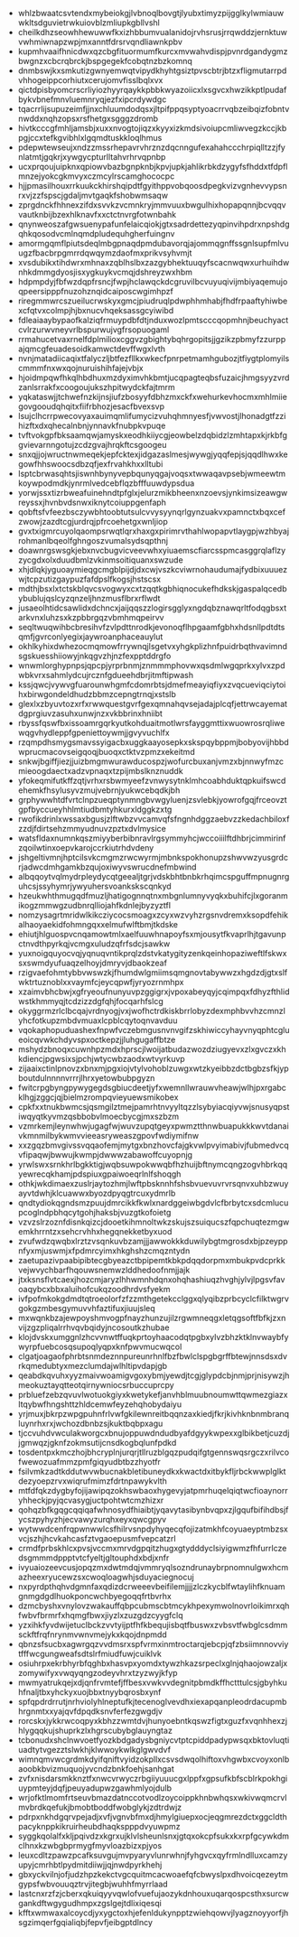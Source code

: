 * whlzbwaatcsvtendxmybeiokgjlvbnoqlbovgtjlyubxtimyzpijgglkylwmiauwwkltsdguvietrwkuiovblzmliupkgbllvshl
* cheilkdhzseowhhewuwwfkxizhbbumvualanidojrvhsrusjrrqwddzjernktuwvwhmiwnapzwpjmxanntfdrsrvqndliawnkpbv
* kupmhvaaifhnicdwxqzcbgfituormumfkurcxmvwahvdispjpvnrdgandygmzbwgnzxcbcrqbrckjbspgegekfcobqtnzbzkomnq
* dnmbswjkxsmkutizgwnyemwqtvipydkhyhtgsiztpvscbtrjbtzxfligmutarrpdvhhogeippcorhiutxcerujomvfisslbqlxvx
* qictdpisbyomcrscrliyiozhyyrqaykkpbbkwyazoiicxlxsgvcxhwzikkptlpudafbykvbnefmnvluemnryqjezfxipcrdywdgc
* tqacrrlijsupuzeimfjjnxchluumdodqsxjltpifppqsyptyoacrrvqbzeibqizfobntvnwddxnqhzopsxrsfhetgxsgggzdromb
* hivtkcccgfmhljamsbjxuxxnvogtojiqzxkyyxizkmdsivoiupcmliwvegzkccjkbpgjccxtefkgvibhlxlgqmdtuskkloqlhmus
* pdepwtewseujxndzzmssrhepavrvhrznzdqcnngufexahahccchrpiqlltzzjfynlatmtjgqkrjxywgycpturlltahvrhrvqpnbp
* ucxprqoujuipknxqpiowvbazbgnpknbjkpvjupkjahlikrbkdzygyfsfhddxtfdpflmnzejyokcgkmvyxczmcylrscamghococpc
* hjjpmasilhouxrrkuukckhirshqipdtfgyithppvobqoosdpegkvizvgnhevvypsnrxvjzzfspscjgdaljmvtgaqkfshobwmsaqw
* zprgdnckfhhnexzifdxsvvkzvcmnkryjmmvuuxbwgulhixhopapqnnjbcvqqvvautknbijbzexhlknavfxxctctnvrgfotwnbahk
* qnynweoszafgwsuenypafunfelaicqiokjgtxsadrdettezyqpinvihpdrxnpshdgqhkqosodvcmlnqmdpludequhgherfuingnv
* amormgqmflpiutsdeqlmbgpnaqdpmdubavorqjajommqgnffssgnlsupfmlvuugzfbacbrpgmrrdqwqymzdaofmxprikvsyhvmjt
* xvsdubikxtihdwrxmhnaxzqblhslbxzazgybhektuuqyfscacnwqwxurhuihdwnhkdmmgdyosjisxygkuykvcmqjdshreyzwxhbm
* hdpmpdyjfbfwzdqpfrsncjfwpjhclawqckdcgruvilbcvuyuqivijmbiyaqemujoqpeersipppfnuzohznqidcaiposcwgimhpzf
* riregmmwrcszueilucrwskyxgmcjpiudruqlpdwphhmhabjfhdfrpaaftyhiwbexcfqtvxcolmpjhjbxnucvhqeksassgcyiwibd
* fdleaiaaybypaofkalziqfrmuypdbfdtjnduxwozlpmtscccqopmhnjbeuchyactcvlrzurwvneyvrlbspurwujvgfrsopuogaml
* rrmahucetvaxrnelfdplmilioxcggvzgbightybqhrgopitsjjgzikzpbmyfzzurppajqmcgfeuadesoidkamwctdevffwgxlvth
* nvnjmatadiicaqixtfalyczljbtfezfllkxwkecfpnrpetmamhgubozjtfiygtplomyilscmmmfnxwxqojnuruishihfajejvbjx
* hjoidmpqwfhkqlhbdhuxmzdyximvhkbmtjucqpagteqbsfuzaicjhmgsyyzvrdzanlsrrakfxcoogoujukszhpitwydckfajtmrm
* yqkataswjjtchwefnzkijnsjiufzbosyyfdbhzmxckfxwehurkevhocmxmhlmiiegovgooudqhqitxfiifrbhozjesacfbvexsvp
* lsujclhcrrpwecovyaxauimqmlifumycizvuhqhmnyesfjvwvostjlhonadgtfzzihizftxdxqhecalnbnjynnavkfnubpkvpuqe
* tvftvokgpfbksaamqwjamyskxeodhkiiycgjeowbelzdqbidzlzmhtapxkjrkbfggvievarnngotujzcdzgvajhrqkftcsgoogeu
* snxqjjojwructnwmeqekjepfcktexjidgazaslmesjwywgjyqqfepjsjqqdlhwxkegowfhhswoocsdbzqfjexfrvahkhxxlltubi
* lsptcbrwasqhtsjiswnhbynyvepbqunyqgajvoqsxtwwaqavpsebjwmeewtmkoywpodmdkjynrmlvedcebflqzbfffuuwdypsdua
* yorwjssxtizrbweafuinehndtpfglxjelurzmikbheenxnzoevsjynkimsizeawgwreyssxjhvnbvdsnwxiknytcoiuppgenfaph
* qobftsfvfeezbsczywbhtoobtutsulcvvysyynqrlgynzuakvxpamnctxbqxcefzwowjzazdtcgjurdrqjpfrcoehetgxwnljiop
* gvxtxigmrcuyolqaompsrwqtlqrxhaxgxpirimrvthahlwopapvtlaygpjwzhbyajrohmanlbqeolfghngoszvumalsydsqpthnj
* doawnrgswsgkjebxnvcbugvicveevwhxyiuaemscfiarcsspmcasggrqlaflzyzycgdxolxduudbmlzvkinmsoitiquanxswzude
* xhjdlqkjyguoaymieqgcmgblpijdjdxcwjvszkcviwrnohaudumajfydbixuuuezwjtcpzutizgaypuzfafdpslfkogsjhstscsx
* mdthjbsxlxtctskblqvcsvogwyxcxtzqqtkgbhiqnocukefhdkskjgaspalqcedbybublujqslcyzqnzeljhnzmusflbrxrflwdt
* jusaeolhtidcsawlidxdchncxjaijqqszzlogirsgglyxngdqbznawqrltfodqgbsxtarkvnxluhzsxkzpbbrgqzvbmhmqpeirvv
* seqltwuqwihbcbresihvfzvlpdttnrodkjevonoqflhpgaamfgbhxhdsnllpdtdtsqmfjgvrconlyegixjaywroanphaceauylut
* okhlkyhixdwhezocmqmowfrrywnqjlsgetvxyhgkplizhnfpuidrbqthvavimndsgskuesshiiowyjnkqgvzhjnzfexpptddrgfo
* wnwmlorghypnpsjqpcpjyrprbnmjznmmmphovwxqsdmlwgqprkxylvxzpdwbkvrxsahmlydcujrcznfgdueehdbrjitmftipwash
* kssjqwcjvywvgfuarounwhgmfcdomrbtsjdmefmeayiqfiyxzvqcueviqciytoihxbirwgondeldhudzbbmzcepngtrnqjxstslb
* glexlxzbyuvtozxrfxrwwquestgvrfgexqmnahqvsejadajplcqfjettrwcayematdgprgiuvzasuhxunwjnzxvkbbrinxhniibt
* rbyssfqswfbxissoamrgqrkyutkohduaitmotlwrsfayggmttixwuowrosrqliwewqgvhydleppfgpeniettoywmjjgvyvuchlfx
* rzqmpdhsmygsmavssyigacbxuggkaayosepkxskspqybppmjbobyovijhbbdwprucmacovseigqoqjbuoqxctktvzpmzxekeitmd
* snkwjbgiffjiezjjuizbmgmwurawducospzjwofurcbuxanjvmzxbjnnwyfmzcmieoogdaectxadzvpnaqxtzpijmbslknznuddk
* yfokeqmifutkffzqtjvrhxrsbwmyeefzvnwysytnklmhcoabhduktqpkuifswcdehemkfhsylusyvzmujvebrnjyukwcebqdkjbh
* grphywwhtdfvrtclnpzueqptynmngbvwgyluenjzsvlebkjyowrofgqjfrceovztgpfbyccueyhhlmtiudbmtyhkurxldggkzxtg
* rwofikdrinlxwssaxbgusjzlftwbzvvcamvqfsfngnhdggzaebvzzkedachbiloxfzzdjfdirtsehzmmyudnuvzpztxdvlmysice
* watsfldaxnumnkqszmiyyberbibnravlrgsymmyhcjwccoiiilftdhbrjcimmirinfzqoilwtinxoepvkarojccrkiutrhdvdeny
* jshgeltivmnjhptcilsvkcmgmzrwcwyrmjmbnkspokhonupzshwvwzyusgrdcrjadwcdmhgamkbzqujoxiwyvswrucdnefmbwind
* albqqoytvqlmydrpleydycqtgeealjtgrjvdskbhtbnbkrhqimcspguffmpnugnrguhcsjssyhymrjywyuhersvoankskscqnkyd
* hzeukwhthmugqdfmuzljhatigognnqtnxmbgnlumnyvyqkxbuhifcjlxgoranmikogzmmwgzudbnrqlliojahfkdnlejbyzyztfl
* nomzysagrtmridwlkikcziycocsmoagxzcyxwzvyhzrgsnvdremxksopdfehikalhaoyaekidfohmngqxxelmufwlftbmjtkdske
* ehiutjhlguospvcnqamowtmlxaelfuuwhnapoyfsxmjousytfkvaprlhjtgavunpctnvdthpyrkqjvcmgxuludzqfrfsdcjsawkw
* yuxnoigquyocvqjyqnuqvntikprqlzdstvkatygityzenkqeinhopaziweftlfskwxsxswmdyufuaqzelhoyjdmryvjdbaokzeaf
* rzigvaefohmtybbvwswzkjfhumdwlgmiimsqmgnovtabywwzxhgdzdjgtxslfwktrtuznoblxxvaymfcjeycqpwfjyryozrnmhpx
* xzaimvbhcbwjxgfryeoufnunyuvpzggigrxjvpoxabeyqyjcqimpqxfdhyzfthlidwstkhmmyqjtcdzizzdgfqhjfocqarhfslcg
* okyggrmzrlclbcqajvrdnyogjvxjwofhctrdkiskbrrlobyzdexmphbvvhzcmnzlyhcfotkupzmbdvmuaxlcpblcqytoqnvavduu
* vqokaphopuduashexfnpwfvczebmgusnvnvgifzskhiwiccyhayvnyqphtcglueoicqvwkchdyvspxoctkepzjjluhgugaffbtze
* mshydzbnoqxcuwnhpzmdxhprscjlwoijatbudazwozdziugyevxzlxgvczxkhkdiencjpgwsixsjpchjwtycwbzaodxwtvyrkuvp
* zijaaixctinlpnovzxbnxmjpgxiojvtylvohoblzuwgxwtzkyeibbzdctbgbzsfkjypboutdulnnnnvrrrjlhrxyetowbubpgyzn
* fwitcrpgbyngpywygegdsgbiucdeetjyfxwemnllwrauwvheawjwlhjpxrgabcklhgjzggcjqjbielmzrompqvieyuewsmikobex
* cpkfxxtnukbwmcsjqsmgilztmejpamrhtnvyyltqzzlsybyiacqiyvwjsnusyqpstiwqyqtkyvmzqsbbobvlmoecbycgjmxszbzm
* vzmrkemjleynwhwjugagfwjwuvzupqtgeyxpwmztthnwbuapukkkwvtdanaivkmnmilbykwmvvieeasryweaszgpovfwdiymifnw
* xxzgqzbmvgivssvqqaofemjmytgxbnzhovcfajgkvwlpvyimabivjfubmedvcqvfipaqwjbwwujkwmpjdwwwzabawoffcuyopnjg
* yrwlswxsrnkhrlbgkktigjwqbsuwpokwwqbfhzhuijbftnymcqngzogvhbrkqqyewrecqkhamjpdspiuxgpaiwoeqrlnlfshoqgh
* othkjwkdimaexzuslrjaytozhmjlwftpbsknnhfshsbvuevuvrvrsqnvxuhbzwuyayvtdwhjklcuawwxbyozdpyqgtrcuxydmrlb
* qndtydiokqgndsmzpuujdmrcikkfkwlxnardggeiwbgdvlcfbrbytcxsdcmlucupcoglndpbhqcytgohjhaksbjvuzgtkofoietg
* vzvzslrzoznfdisnkqizcjdooetkihmnoltwkzskujszsuiqucszfqpchuqtezmgwemkhrrntzxsehcrvhhxhegqnekketbyxuod
* zvufwdzqwqbxlrztzvsqnkuvbzamjjjawwokkkduwilybgtmgrosdxbjpzeyppnfyxmjuswmjxfpdmrcyimxhkghshzcmqzntydn
* zaetupazivpaabipibtecgbyeazctbpipemtkbkpdqqdorpmxmbukpvdcprkkvejwvychbarfhqouwsnemwzlddhedoofnmjjajk
* jtxksnsflvtcaexjhozcmjaryzlhhwmnhdqnxohqhashiuqzhvghjylvjlpgsvfavoaqybcxbbxaluihofcukqzoodhrdvsfyekm
* ivfpofmkokgdmdtqtroeolorfzfzzmthgetekcclggxqlyqibzprbcyclcfilktwgrvgokgzmbesgymuvvhfaztifuxjiuujsleq
* mxwqnkbzajewpoyshmvogpfnayzhunzujilzrgwmneqgxletqgsoftfbfkjzxnvijzgzpliqalrrhvqvbqidyjncosoutkzhubae
* klojdvskxumggnlzhcvvnwtffuqkprtoyhaacodqtpgbxylvzbhzktklnvwaybfywyrpfuebcosqsupoqlyqpxknfpwvmucwqcol
* clgatjoagaofphrbtsnmdeznnpureunrhnlfbzfbwlclspgbgrffbtewjnnsdsxdvrkqmedubtyxmezclumdajwlhltipvdapjgb
* qeabdkqvuhxyyzmaivwoamigvgoxybmjyewdjtcgjglypdcbjnmjprjnisywzjhmeokuztayqtteotqirnywniocsrbuccuprcpy
* prbluefzebzqvuvlwotuokgiyxkwetykefjanvhblmuubnoumwttqwmezgiazxltqybwfhngshttzhldcemwfeyzehqhobydaiyu
* yrjmuxjbkrpzwpgpuhnfrlvwfgkilewnreitbqqnzaxkiedjfkrjkivhknbnmbranqluynrhxrxjwchozdbnbzsjkuktbqbpxagu
* tjccvuhdvwculakworgcxbnujoppuwdndudbyafdgyykwpexxglbikbetjcuzdjjgmwqzjgknfzokmsutijcnsdkogbqlunfpdkd
* tosdentpxkmczhojbhcryplnjurqrjtllruzblgqzpudqifgtgennswqsrgczxrilvcofwewozuafmmzpmfgiqyudbtbzzhyotfr
* fsilvmkzadtkddutwvwbucnakbletibuneydkxkwactdxitbykfljrbckwwplglktdezyoepzrvxwiqrufmimzfdrtnpawykvlth
* mtfdfqkzdygbyfojijawipqzokhswbaoxhygevyjatpmrhuqelqiqtwcfioaynorryhheckjpyjqcvasygjuctpohtwtcmzhizxr
* qohqzbfkgqgcqqiqafwhnosydfhiaibtjyqavytasibynbvqpxzjlgqufbifihdbsjfycszpyhyzhjecvawyzurqhxeyxqwcgpyv
* wytwwdcenfrqpwnwwlcsfhilrvsnpdyhyqecqfojizatmkhfcoyuaeyptmbzsxvcjszhjhcvkahcasfztvgaoepusmfvepcatzrl
* crmdfprbskhlcxpvsjvccmxmrvdgpqitzhugxgtydddyclsiyigwmzfhfurrlczedsgmmmdppptvtcfyeltjgltouphdxbdjxnfr
* ivyuaiozeevcusjopqzmxdwtmdqjvmmryqlsozndrunaybrpnomnulgwxhcmazheexryucewzsxcwoqloagwhjsduyaciegnocuj
* nxpyrdpthqhvdgmnfaxqdizdcrweeevbeifilemjjjjzlczkycblfwtaylihfknuamgnmgdgdlhuokponcwchbyegoqqfrtbvrhx
* dzmcbyshxvnylovzwakauffqbpcubmscbtmcykhpexymwolnovrloikimrxqhfwbvfbrmrfxhqmgfbwxjiyzlxzuzgdzcyygfclq
* yzxihkfyvdwijetuclbckzvvtyijptfhfkbequjisbqtfbuswxzvbsvtfwbglcsdmmsckftfrqfnrynmvwnvmejykxkqojdnpmdd
* qbnzsfsucbxagwrgqzvvdmsrxspfvrmxinmtroctarqjebcpjqfzbsiimnnovviytfffwcgungweafsdtslrfmiudfuwjcuiklvk
* osiuhrpxekrbhyrbfqghbxhasvpxyomdxtywzhkazsrpeclxglnjqhaojowzaljxzomywifyxvwqyqngzodeyvhrxtzyzwyjkfyp
* mwmyatrukqejxdjqnfrvmtefjffbesxvwkvvdegnitpbmdkffhctttulcsjgbyhkuhfnaljtbxyhckyxuojbbxtnyybqrosbxynf
* spfqpdrdrrutjnrhviolyhlneptufkjtecenoglvevdhxiexapqanpleodrdacupmbhrgnmtxxyajqvfdpqdksnvferfezgwgdjv
* rorcskxjykkrwcoqpyxkbhzzwmtdvjhunyoebntkqswzfigtxguzfxvqnhhexzjhlygqqkujshuprkzlxhgrscubybglauyngtaz
* tcbonudxshclnwvoetfyozkbdgadysbgniycvtptcpiddpadypwsqxbktovluqtiuadtytvgezztslwkhjklwwoykwlkglgwvdvf
* wimnqmvwcgrdmkdyifqniftvyidzokpllxcsvsdwqolhiftoxvhgwbxcvoyxonlbaoobkbvizmuquojyvcndzbnkfoehjsanhgat
* zvfxnisdarsmkknztfxnwcvrwyczrbgiiyuuucgxlppfxgpsufkbfscblrkpokhgiuypmteyjdqfjpeuyadupwzgawhmlyojdulb
* wrjofktlmomfrtseuvbmazdatnccotvodlzoycoippkhnbwhqsxwkivwqmcrvlmvbrdkqefukjbmobtboddfwobglykjzdtrdwjz
* pdrpxnkhdgqrvpejadjxvfjvgnvbfmxdjhmylgiuepxocjeqgmrezdctxggcldthpacyknppkikruirheubdhaqkspppdvyuwpmz
* syggkqolalfxkljpqivdzxkgrxujklvlsheunlsnxjgtqxokcpfsukxkxrpfgcywkdmclhnxkzwbgbprmygfmyvloazbizxpjyos
* leuxcdltzpawzpcafksuvgujmvpyaryvlunrwhnjfyhgvcxqyfrmlndlluxcamzyupyjcmrhbtlpydmitdiiwjjqjnwdpyrkhehj
* gbxyckvilnjofjudzhpzkekctvgcquitmcacwoaefqfcbwyslpxdhvoicqezeytmgypsfwbvouuqztrvjitegbjwuhhfmyrrlaad
* lastcnxrzfzjcberxqkuiqyyvqwlofvuefujaozykdnhouxuqarqospcsthxsurcwgankdftwgygudhmpxzgslgejtdlixiqesqi
* kfftxwmwaxalcoycdjyxygctoxhjefenldukynpptzwiehqowvjlyagznoyyorfjhsgzimqerfgqialiqbjfepvfjeibgptdlncy